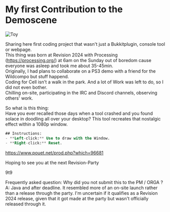 # My first Contribution to the Demoscene
![Toy](https://i.imgur.com/wKxflNA.png)

Sharing here first coding project that wasn't just a Bukkitplugin, console tool or webpage.  
This thing was born at Revision 2024 with Processing (https://processing.org/) at 6am on the Sunday out of boredom cause everyone was asleep and took me about 35-45min.  
Originally, I had plans to collaborate on a PS3 demo with a friend for the Wildcompo but stuff happend.  
Coding for Cell isn't a walk in the park. And a lot of Work was left to do, so I did not even bother.   
Chilling on-site, participating in the IRC and Discord channels, observing others' work.
  
So what is this thing:   
Have you ever recalled those days when a tool crashed and you found solace in doodling all over your desktop? This tool recreates that nostalgic effect within a 1080p window.  

```sql
## Instructions:
- **Left-click:** Use to draw with the Window.
- **Right-click:** Reset.
```

https://www.pouet.net/prod.php?which=96681

Hoping to see you at the next Revision-Party

9t9

Frequently asked question:
Why did you not submit this to the PM / ORGA ?
A: Java and after deadline. 
It resembled more of an on-site launch rather than a release through the party. 
I'm uncertain if it qualifies as a Revision 2024 release, given that it got made at the party but wasn't officially released through it.
